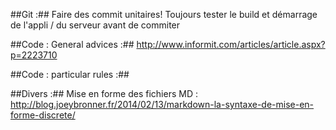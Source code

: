 

##Git :##
Faire des commit unitaires!
Toujours tester le build et démarrage de l'appli / du serveur avant de commiter

##Code : General advices :##
http://www.informit.com/articles/article.aspx?p=2223710

##Code : particular rules :##


##Divers :## 
Mise en forme des fichiers MD : http://blog.joeybronner.fr/2014/02/13/markdown-la-syntaxe-de-mise-en-forme-discrete/